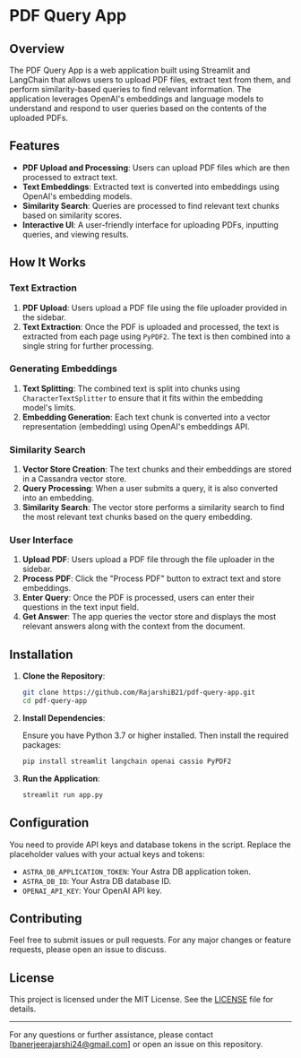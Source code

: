 # PDF Query App

## Overview

The PDF Query App is a web application built using Streamlit and LangChain that allows users to upload PDF files, extract text from them, and perform similarity-based queries to find relevant information. The application leverages OpenAI's embeddings and language models to understand and respond to user queries based on the contents of the uploaded PDFs.

## Features

- **PDF Upload and Processing**: Users can upload PDF files which are then processed to extract text.
- **Text Embeddings**: Extracted text is converted into embeddings using OpenAI's embedding models.
- **Similarity Search**: Queries are processed to find relevant text chunks based on similarity scores.
- **Interactive UI**: A user-friendly interface for uploading PDFs, inputting queries, and viewing results.

## How It Works

### Text Extraction

1. **PDF Upload**: Users upload a PDF file using the file uploader provided in the sidebar.
2. **Text Extraction**: Once the PDF is uploaded and processed, the text is extracted from each page using `PyPDF2`. The text is then combined into a single string for further processing.

### Generating Embeddings

1. **Text Splitting**: The combined text is split into chunks using `CharacterTextSplitter` to ensure that it fits within the embedding model's limits.
2. **Embedding Generation**: Each text chunk is converted into a vector representation (embedding) using OpenAI's embeddings API.

### Similarity Search

1. **Vector Store Creation**: The text chunks and their embeddings are stored in a Cassandra vector store.
2. **Query Processing**: When a user submits a query, it is also converted into an embedding.
3. **Similarity Search**: The vector store performs a similarity search to find the most relevant text chunks based on the query embedding.

### User Interface

1. **Upload PDF**: Users upload a PDF file through the file uploader in the sidebar.
2. **Process PDF**: Click the "Process PDF" button to extract text and store embeddings.
3. **Enter Query**: Once the PDF is processed, users can enter their questions in the text input field.
4. **Get Answer**: The app queries the vector store and displays the most relevant answers along with the context from the document.

## Installation

1. **Clone the Repository**:

    ```bash
    git clone https://github.com/RajarshiB21/pdf-query-app.git
    cd pdf-query-app
    ```

2. **Install Dependencies**:

    Ensure you have Python 3.7 or higher installed. Then install the required packages:

    ```bash
    pip install streamlit langchain openai cassio PyPDF2
    ```

3. **Run the Application**:

    ```bash
    streamlit run app.py
    ```

## Configuration

You need to provide API keys and database tokens in the script. Replace the placeholder values with your actual keys and tokens:

- `ASTRA_DB_APPLICATION_TOKEN`: Your Astra DB application token.
- `ASTRA_DB_ID`: Your Astra DB database ID.
- `OPENAI_API_KEY`: Your OpenAI API key.

## Contributing

Feel free to submit issues or pull requests. For any major changes or feature requests, please open an issue to discuss.

## License

This project is licensed under the MIT License. See the [LICENSE](LICENSE) file for details.

---

For any questions or further assistance, please contact [banerjeerajarshi24@gmail.com] or open an issue on this repository.
